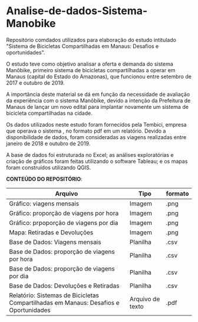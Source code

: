 # Analise-de-dados-Sistema-Manobike

Repositório comdados utilizados para elaboração do estudo intitulado "Sistema de Bicicletas Compartilhadas em Manaus: Desafios e oportunidades".

O estudo  teve como objetivo analisar a oferta e demanda do sistema Manôbike, primeiro sistema de bicicletas compartilhadas a operar em Manaus (capital do Estado do Amazonas), que funcionou entre setembro de 2017 e outubro de 2019.

A importância deste material se dá em função da necessidade de avaliação da experiência com o sistema Manôbike, devido a intenção da Prefeitura de Manaus de lançar um novo edital para implantar novamente um sistema de bicicleta compartilhadas na cidade.

Os dados utilizados neste estudo foram fornecidos pela Tembici, empresa que operava o sistema , no formato pdf em um relatório. Devido a disponibilidade de dados, foram consideradas as viagens realizadas entre janeiro de 2018 e outubro de 2019.

A base de dados foi estruturada no Excel; as análises exploratórias e criação de gráficos foram feitas utilizando o software Tableau; e os mapas foram construídos utilizando QGIS. 


**CONTEÚDO DO REPOSITÓRIO**: 


| Arquivo | Tipo | formato |
| --- | --- | --- |
| Gráfico: viagens mensais |	Imagem |	.png |
| Gráfico: proporção de viagens por hora | Imagem |	.png |
| Gráfico: prpoporção de viagens por dia |	Imagem |	.png |
| Mapa: Retiradas e Devoluções	| Imagem |	.png |
| Base de Dados: Viagens mensais	| Planilha |	.csv |
| Base de Dados: proporção de viagens por hora	| Planilha |	.csv |
| Base de Dados: proporção de viagens por dia	| Planilha |	.csv |
| Base de Dados: Devoluções e Retiradas	| Planilha |	.csv |
| Relatório: Sistemas de Bicicletas Compartilhadas em Manaus: Desafios e Oportunidades	| Arquivo de texto |	.pdf |

